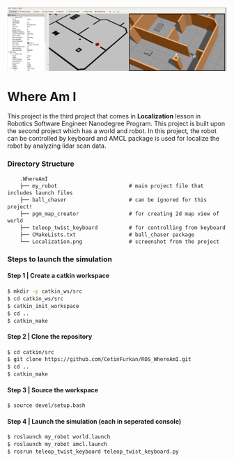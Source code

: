 
![alt text](Localization.png)
# Where Am I
This project is the third project that comes in **Localization** lesson in Robotics Software Engineer Nanodegree Program. This project is built upon the second project which has a world and robot. In this project, the robot can be controlled by keyboard and AMCL package is used for localize the robot by analyzing lidar scan data.

### Directory Structure
```
    .WhereAmI                          
    ├── my_robot                       # main project file that includes launch files              
    ├── ball_chaser                    # can be ignored for this project!                  
    ├── pgm_map_creator                # for creating 2d map view of world   
    ├── teleop_twist_keyboard          # for controlling from keyboard   
    ├── CMakeLists.txt                 # ball_chaser package   
    └── Localization.png               # screenshot from the project                          
```

### Steps to launch the simulation

#### Step 1 | Create a catkin workspace
```sh
$ mkdir -p catkin_ws/src
$ cd catkin_ws/src
$ catkin_init_workspace
$ cd ..
$ catkin_make
```

#### Step 2 | Clone the repository
```sh
$ cd catkin/src
$ git clone https://github.com/CetinFurkan/ROS_WhereAmI.git  
$ cd ..
$ catkin_make
```

#### Step 3 | Source the workspace  
```sh
$ source devel/setup.bash
```

#### Step 4 | Launch the simulation (each in seperated console)
```sh
$ roslaunch my_robot world.launch 
$ roslaunch my_robot amcl.launch
$ rosrun teleop_twist_keyboard teleop_twist_keyboard.py
```
